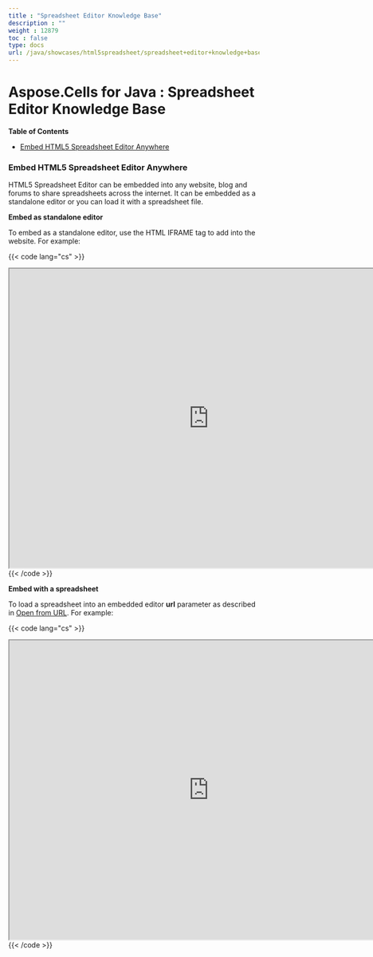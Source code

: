 ```yaml
---
title : "Spreadsheet Editor Knowledge Base" 
description : "" 
weight : 12879 
toc : false
type: docs
url: /java/showcases/html5spreadsheet/spreadsheet+editor+knowledge+base/
---
```


# Aspose.Cells for Java : Spreadsheet Editor Knowledge Base


**Table of Contents**


*   [Embed HTML5 Spreadsheet Editor Anywhere](#SpreadsheetEditorKnowledgeBase-EmbedHTML5SpreadsheetEditorAnywhere)

### Embed HTML5 Spreadsheet Editor Anywhere

HTML5 Spreadsheet Editor can be embedded into any website, blog and forums to share spreadsheets across the internet. It can be embedded as a standalone editor or you can load it with a spreadsheet file.

**Embed as standalone editor**

To embed as a standalone editor, use the HTML IFRAME tag to add into the website. For example:

{{< code lang="cs" >}}
<iframe src="http://spreadsheet-editor.aspose.com/" width="800" height="600">
    Your web browser does not support IFRAMEs
</iframe>
{{< /code >}}

**Embed with a spreadsheet**

To load a spreadsheet into an embedded editor **url** parameter as described in [Open from URL](/pages/createpage.action?spaceKey=cellsjava&title=1.2.1.4+Open+from+URL&linkCreation=true&fromPageId=5275663). For example:

{{< code lang="cs" >}}
<iframe src="http://spreadsheet-editor.aspose.com/?url=http://example.com/Sample.xlsx" width="800" height="600">
    Your web browser does not support IFRAMEs
</iframe>
{{< /code >}}


